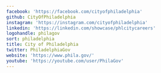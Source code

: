 ```yaml
---
facebook: 'https://facebook.com/cityofphiladelphia'
github: CityOfPhiladelphia
instagram: 'https://instagram.com/cityofphiladelphia'
linkedin: 'https://linkedin.com/showcase/phlcitycareers'
logohandle: philagov
sort: philadelphia
title: City of Philadelphia
twitter: PhiladelphiaGov
website: 'https://www.phila.gov/'
youtube: 'https://youtube.com/user/PhilaGov'
---
```

